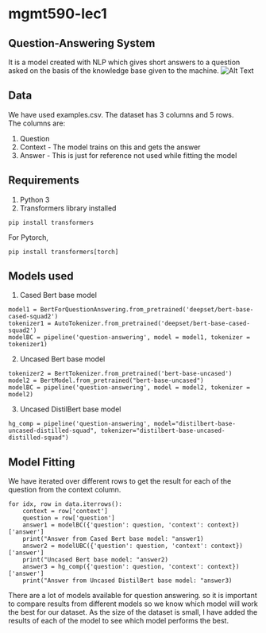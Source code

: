 # mgmt590-lec1
## Question-Answering System
It is a model created with NLP which gives short answers to a question asked on the basis of the knowledge base given to the machine. 
![Alt Text](https://www.kdnuggets.com/wp-content/uploads/qa-system-similarity-1.png)
## Data
We have used examples.csv. The dataset has 3 columns and 5 rows.</br>
The columns are:
1. Question
2. Context - The model trains on this and gets the answer
3. Answer - This is just for reference not used while fitting the model
## Requirements 
1. Python 3
2. Transformers library installed </br>
```
pip install transformers
```
For Pytorch,
```
pip install transformers[torch]
```
## Models used
1. Cased Bert base model
```
model1 = BertForQuestionAnswering.from_pretrained('deepset/bert-base-cased-squad2')
tokenizer1 = AutoTokenizer.from_pretrained('deepset/bert-base-cased-squad2')
modelBC = pipeline('question-answering', model = model1, tokenizer = tokenizer1)
```
2. Uncased Bert base model
```
tokenizer2 = BertTokenizer.from_pretrained('bert-base-uncased')
model2 = BertModel.from_pretrained("bert-base-uncased")
modelBC = pipeline('question-answering', model = model2, tokenizer = model2)
```

3. Uncased DistilBert base model
```
hg_comp = pipeline('question-answering', model="distilbert-base-uncased-distilled-squad", tokenizer="distilbert-base-uncased-distilled-squad")
```

## Model Fitting
We have iterated over different rows to get the result for each of the question from the context column. 

```
for idx, row in data.iterrows():
    context = row['context']
    question = row['question']
    answer1 = modelBC({'question': question, 'context': context})['answer']
    print("Answer from Cased Bert base model: "answer1)
    answer2 = modelUBC({'question': question, 'context': context})['answer']
    print("Uncased Bert base model: "answer2)
    answer3 = hg_comp({'question': question, 'context': context})['answer']
    print("Answer from Uncased DistilBert base model: "answer3)
```
There are a lot of models available for question answering. so it is important to compare results from different models so we know which model will work the best for our dataset. As the size of the dataset is small, I have added the results of each of the model to see which model performs the best. 
